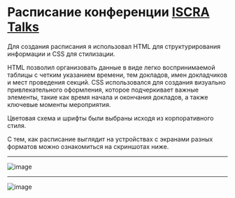 # Расписание конференции [ISCRA Talks](https://iscra-talks.ru/)

Для создания расписания я использовал HTML для структурирования информации и CSS для стилизации. 

HTML позволил организовать данные в виде легко воспринимаемой таблицы с четким указанием времени, тем докладов, имен докладчиков и мест проведения секций. CSS использовался для создания визуально привлекательного оформления, которое подчеркивает важные элементы, такие как время начала и окончания докладов, а также ключевые моменты мероприятия.

Цветовая схема и шрифты были выбраны исходя из корпоративного стиля.

С тем, как расписание выглядит на устройствах с экранами разных форматов можно ознакомиться на скриншотах ниже.
***
![image](https://github.com/user-attachments/assets/5603d42f-1b47-4223-89e0-c953b46c6cbc)
***
![image](https://github.com/user-attachments/assets/683cd611-15ac-4be4-9f0c-ac93c7957179)
